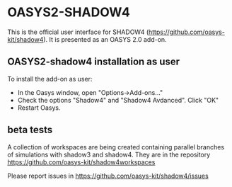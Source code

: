# OASYS2-SHADOW4

This is the official user interface for SHADOW4 (https://github.com/oasys-kit/shadow4). It is presented as an OASYS 2.0 add-on.

## OASYS2-shadow4 installation as user

To install the add-on as user: 

+ In the Oasys window, open "Options->Add-ons..."
+ Check the options "Shadow4" and "Shadow4 Avdanced". Click "OK"
+ Restart Oasys.


## beta tests
A collection of workspaces are being created containing parallel branches of simulations with shadow3 and shadow4. They are in the repository https://github.com/oasys-kit/shadow4workspaces

Please report issues in https://github.com/oasys-kit/shadow4/issues


